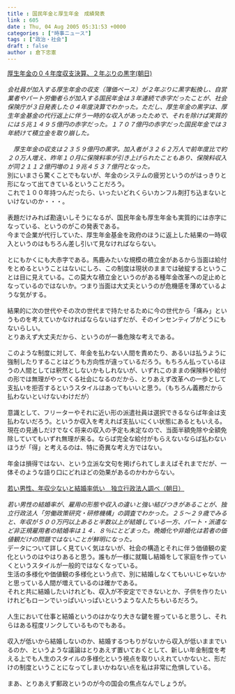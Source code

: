 ```yaml
---
title : 国民年金と厚生年金　成績発表
link : 605
date : Thu, 04 Aug 2005 05:31:53 +0000
categories : ["時事ニュース"]
tags : ["政治・社会"]
draft : false
author : 倉下忠憲
---
```


<A HREF="http://www.asahi.com/life/update/0803/009.html" TARGET="_blank">厚生年金の０４年度収支決算、２年ぶりの黒字(朝日)</A><BR><BR><I>会社員が加入する厚生年金の収支（簿価ベース）が２年ぶりに黒字転換し、自営業者やパート労働者らが加入する国民年金は３年連続で赤字だったことが、社会保険庁が３日発表した０４年度決算でわかった。ただし、厚生年金の黒字は、厚生年金基金の代行返上に伴う一時的な収入があったためで、それを除けば実質的には５兆１４９５億円の赤字だった。１７０７億円の赤字だった国民年金では３年続けて積立金を取り崩した。 <BR><BR>　厚生年金の収支は２３５９億円の黒字。加入者が３２６２万人で前年度比で約２０万人増え、昨年１０月に保険料率が引き上げられたこともあり、保険料収入が同２１１２億円増の１９兆４５３７億円となった。 </I><BR>別にいまさら驚くことでもないが、年金のシステムの疲労というのがはっきりと形になって出てきているということだろう。<BR>これで１００年持つんだったら、いったいどれくらいカンフル剤打ち込まないといけないのか・・・。<BR><BR>表題だけみれば勘違いしそうになるが、国民年金も厚生年金も実質的には赤字になっている、というのがこの発表である。<BR>今まで企業が代行していた、厚生年金基金を政府のほうに返上した結果の一時収入というのはもちろん差し引いて見なければならない。<BR><BR>とにもかくにも大赤字である。馬鹿みたいな規模の積立金があるから当面は給付をとめるということはないにしろ、この制度は現状のままでは破綻するということは目に見えている。この莫大な積立金というのがある種年金改革への足止めとなっているのではないか。つまり当面は大丈夫というのが危機感を薄めているような気がする。<BR><BR>結果的に次の世代やその次の世代まで持たせるために今の世代から「痛み」というものを考えていかなければならないはずだが、そのインセンティブがどうにもないらしい。<BR>とりあえず大丈夫だから、というのが一番危険な考えである。<BR><BR>このような制度に対して、年金を払わない人間を責めたり、あるいは払うように強制したりすることはどうも方向性が違っているだろう。もちろん払っているほうの人間としては釈然としないかもしれないが、いずれこのままの保険料や給付の形では無理がやってくる社会になるのだから、とりあえず改革への一歩として支払いを拒否するというスタイルはあってもいいと思う。（もちろん義務だから払わないといけないわけだが）<BR><BR>意識として、フリーターやそれに近い形の派遣社員は選択できるならば年金は支払わないだろう。というか収入を考えれば支払いにくい状態にあるともいえる。<BR>現在の見通しだけでなく将来の収入の予定も未定なので、当面半額免除や全額免除していてもいずれ無理が来る。ならば完全な給付がもらえないならば払わないほうが「得」と考えるのは、特に奇異な考え方ではない。<BR><BR>年金は損得ではない、という立派な文句を掲げられてしまえばそれまでだが、一体そのような語り口にどれほどの効果があるのかわからない。<BR><BR><A HREF="http://www.asahi.com/life/update/0804/001.html" TARGET="_blank">若い男性、年収少ないと結婚率低い　独立行政法人調べ（朝日）</A><BR><BR><I>若い男性の結婚率が、雇用の形態や収入の違いと強い結びつきがあることが、独立行政法人「労働政策研究・研修機構」の調査でわかった。２５～２９歳でみると、年収が５００万円以上あると半数以上が結婚している一方、パート・派遣など非正規雇用者の結婚率は１４．８％にとどまった。晩婚化や非婚化は若者の価値観だけの問題ではないことが鮮明になった。</I><BR>データについて詳しく見ていく気はないが、社会の構造とそれに伴う価値観の変化というのはやはりあると思う。誰もが一様に就職し結婚をして家庭を作っていくというスタイルが一般的ではなくなっている。<BR>生活の多様化や価値観の多様化という点で、別に結婚しなくてもいいじゃないかと思っている人間が増えているのは確かである。<BR>それと共に結婚したいけれども、収入が不安定でできないとか、子供を作りたいけれどもローンでいっぱいいっぱいというような人たちもいるだろう。<BR><BR>人生において仕事と結婚というのはかなり大きな鍵を握っていると思うし、それらはある程度リンクしているものでもある。<BR><BR>収入が低いから結婚しないのか、結婚するつもりがないから収入が低いままでいるのか、というような議論はとりあえず置いておくとして、新しい年金制度を考える上でも人生のスタイルの多様化という視点を取りいえれていかないと、形だけの制度ということになってしまいかねない点を私は非常に危惧している。<BR><BR>まあ、とりあえず郵政というのが今の国会の焦点なんでしょうが。 <BR><br><br>
